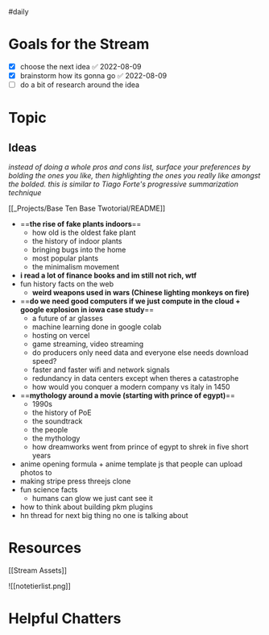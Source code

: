 #daily

# Goals for the Stream

- [x] choose the next idea ✅ 2022-08-09
- [x] brainstorm how its gonna go ✅ 2022-08-09
- [ ] do a bit of research around the idea

# Topic

## Ideas

*instead of doing a whole pros and cons list, surface your preferences by bolding the ones you like, then highlighting the ones you really like amongst the bolded. this is similar to Tiago Forte's progressive summarization technique*

[[_Projects/Base Ten Base Twotorial/README]]
- ==**the rise of fake plants indoors**==
	- how old is the oldest fake plant
	- the history of indoor plants
	- bringing bugs into the home
	- most popular plants
	- the minimalism movement
- **i read a lot of finance books and im still not rich, wtf**
- fun history facts on the web
	- **weird weapons used in wars (Chinese lighting monkeys on fire)**
- ==**do we need good computers if we just compute in the cloud + google explosion in iowa case study**==
	- a future of ar glasses
	- machine learning done in google colab
	- hosting on vercel
	- game streaming, video streaming
	- do producers only need data and everyone else needs download speed?
	- faster and faster wifi and network signals
	- redundancy in data centers except when theres a catastrophe
	- how would you conquer a modern company vs italy in 1450
- ==**mythology around a movie (starting with prince of egypt)**==
	- 1990s
	- the history of PoE
	- the soundtrack
	- the people
	- the mythology
	- how dreamworks went from prince of egypt to shrek in five short years
- anime opening formula + anime template js that people can upload photos to
- making stripe press threejs clone
- fun science facts
	- humans can glow we just cant see it
- how to think about building pkm plugins
- hn thread for next big thing no one is talking about

# Resources

[[Stream Assets]]

![[notetierlist.png]]

# Helpful Chatters
 